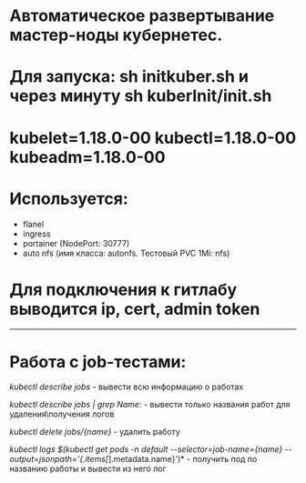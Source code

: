 # Автоматическое развертывание мастер-ноды кубернетес. 
# Для запуска: sh initkuber.sh и через минуту sh kuberInit/init.sh
# kubelet=1.18.0-00 kubectl=1.18.0-00 kubeadm=1.18.0-00 
# Используется:
- flanel
- ingress
- portainer (NodePort: 30777)
- auto nfs (имя класса: autonfs. Тестовый PVC 1Mi: nfs)
# Для подключения к гитлабу выводится ip, cert, admin token
---
# Работа с job-тестами:
*kubectl describe jobs* - вывести всю информацию о работах

*kubectl describe jobs | grep Name:* - вывести только названия работ для удаления\получения логов

*kubectl delete jobs/{name}* - удалить работу

*kubectl logs $(kubectl get pods -n default --selector=job-name={name} --output=jsonpath='{.items[*].metadata.name}')* - получить под по названию работы и вывести из него лог
